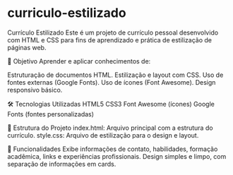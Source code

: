 # curriculo-estilizado
Currículo Estilizado
Este é um projeto de currículo pessoal desenvolvido com HTML e CSS para fins de aprendizado e prática de estilização de páginas web.

🎯 Objetivo
Aprender e aplicar conhecimentos de:

Estruturação de documentos HTML.
Estilização e layout com CSS.
Uso de fontes externas (Google Fonts).
Uso de ícones (Font Awesome).
Design responsivo básico.

🛠️ Tecnologias Utilizadas
HTML5
CSS3
Font Awesome (ícones)
Google Fonts (fontes personalizadas)

📁 Estrutura do Projeto
index.html: Arquivo principal com a estrutura do currículo.
style.css: Arquivo de estilização para o design e layout.

🚀 Funcionalidades
Exibe informações de contato, habilidades, formação acadêmica, links e experiências profissionais.
Design simples e limpo, com separação de informações em cards.

